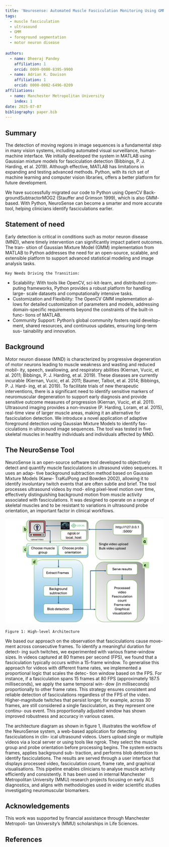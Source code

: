 ```yaml
---
title: 'Neurosense: Automated Muscle Fasciculation Monitoring Using GMM-Based Foreground Segmentation'
tags:
  - muscle fasciculation
  - ultrasound
  - GMM
  - foreground segmentation
  - motor neuron disease

authors:
  - name: Dheeraj Pandey
    affiliation: 1
    orcid: 0009-0000-8395-9900
  - name: Adrian K. Davison
    affiliation: 1
    orcid: 0000-0002-6496-0209
affiliations:
  - name: Manchester Metropolitan University
    index: 1
date: 2025-07-07
bibliography: paper.bib
---
```



## Summary

The detection of moving regions in image sequences is a fundamental step in
many vision systems, including automated visual surveillance, human-machine
interface. We initially developed the system in MATLAB using Gaussian mixture
models for fasciculation detection (Bibbings, P. J. Harding, et al. 2019). 
Although effective, MATLAB has limitations in expanding and testing advanced 
methods. Python, with its rich set of machine learning and computer vision 
libraries, offers a better platform for future development.

We have successfully migrated our code to Python using OpenCV Back-
groundSubtractorMOG2 (Stauffer and Grimson 1999), which is also GMM-
based. With Python, NeuroSense can become a smarter and more accurate
tool, helping clinicians identify fasciculations earlier.

## Statement of need

Early detection is critical in conditions such as motor neuron disease (MND),
where timely intervention can significantly impact patient outcomes. The tran-
sition of Gaussian Mixture Model (GMM) implementation from MATLAB to
Python addresses the need for an open-source, scalable, and extensible platform
to support advanced statistical modeling and image analysis tasks.


```
Key Needs Driving the Transition:
```
- Scalability: With tools like OpenCV, sci-kit-learn, and distributed com-
    puting frameworks, Python provides a robust platform for handling large-
    scale datasets and computationally intensive tasks.
- Customization and Flexibility: The OpenCV GMM implementation al-
    lows for detailed customization of parameters and models, addressing
    domain-specific requirements beyond the constraints of the built-in func-
    tions of MATLAB.
- Community Support: Python’s global community fosters rapid develop-
    ment, shared resources, and continuous updates, ensuring long-term sus-
    tainability and innovation.

## Background

Motor neuron disease (MND) is characterized by progressive degeneration of
motor neurons leading to muscle weakness and wasting and reduced mobil-
ity, speech, swallowing, and respiratory abilities (Kiernan, Vucic, et al. 2011;
Bibbings, P. J. Harding, et al. 2019). These diseases are currently incurable
(Kiernan, Vucic, et al. 2011; Baumer, Talbot, et al. 2014; Bibbings, P. J. Hard-
ing, et al. 2019). To facilitate trials of new therapeutic interventions, there is a
significant need to identify sensitive markers of neuromuscular degeneration to
support early diagnosis and provide sensitive outcome measures of progression
(Kiernan, Vucic, et al. 2011). Ultrasound imaging provides a non-invasive (P.
Harding, Loram, et al. 2015), real-time view of larger muscle areas, making it
an alternative for fasciculation detection. We introduce a novel application of
adaptive foreground detection using Gaussian Mixture Models to identify fas-
ciculations in ultrasound image sequences. The tool was tested in five skeletal
muscles in healthy individuals and individuals affected by MND.

## The NeuroSense Tool

NeuroSense is an open-source software tool developed to objectively detect and
quantify muscle fasciculations in ultrasound video sequences. It uses an adap-
tive background subtraction method based on Gaussian Mixture Models (Kaew-
TraKulPong and Bowden 2002), allowing it to identify involuntary twitch events
that are often subtle and brief. The tool processes ultrasound videos by mod-
eling pixel-level motion over time, effectively distinguishing background motion
from muscle activity associated with fasciculations. It was designed to operate
on a range of skeletal muscles and to be resistant to variations in ultrasound
probe orientation, an important factor in clinical workflows.

![High-level architecture](joss-paper/figures/hl_architecture.png)

```
Figure 1: High-level Architecture
```
We based our approach on the observation that fasciculations cause move-
ment across consecutive frames. To identify a meaningful duration for detect-
ing such twitches, we experimented with various frame-window sizes. In videos
captured at 80 frames per second (FPS), we found that a fasciculation typically
occurs within a 15-frame window. To generalise this approach for videos with
different frame rates, we implemented a proportional logic that scales the detec-
tion window based on the FPS. For instance, if a fasciculation spans 15 frames
at 80 FPS (approximately 187.5 milliseconds), we apply the same temporal win-
dow (in milliseconds) proportionally to other frame rates. This strategy ensures
consistent and reliable detection of fasciculations regardless of the FPS of the
video. Higher-magnitude twitches that persist longer, for example, across 30
frames, are still considered a single fasciculation, as they represent one continu-
ous event. This proportionally adjusted window has shown improved robustness
and accuracy in various cases.

The architecture diagram as shown in figure 1, illustrates the workflow of the
NeuroSense system, a web-based application for detecting fasciculations in clin-
ical ultrasound videos. Users upload single or multiple videos via a local server
or using tools like ngrok. They select the muscle group and probe orientation
before processing begins. The system extracts frames, applies background sub-
traction, and performs blob detection to identify fasciculations. The results
are served through a user interface that displays processed video, fasciculation
count, frame rate, and graphical visualisations. This pipeline enables clinicians 
to analyse muscle activity efficiently and consistently. It has been used in internal
Manchester Metropolitan University (MMU) research projects focusing on early ALS diagnostics, 
and aligns with methodologies used in wider scientific studies investigating neuromuscular
biomarkers.


## Acknowledgements

This work was supported by financial assistance through Manchester Metropoli-
tan University’s (MMU) scholarships in Life Sciences.


## References
